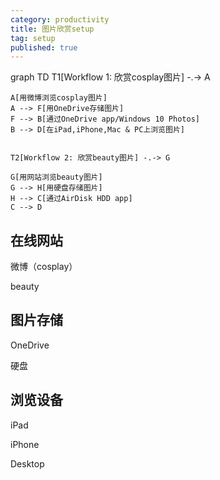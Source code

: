 ```yaml
---
category: productivity
title: 图片欣赏setup
tag: setup
published: true
---
```

<div class="mermaid">
    graph TD
    T1[Workflow 1: 欣赏cosplay图片] -.-> A

    A[用微博浏览cosplay图片]
    A --> F[用OneDrive存储图片]
    F --> B[通过OneDrive app/Windows 10 Photos]
    B --> D[在iPad,iPhone,Mac & PC上浏览图片]


    T2[Workflow 2: 欣赏beauty图片] -.-> G

    G[用网站浏览beauty图片]
    G --> H[用硬盘存储图片]
    H --> C[通过AirDisk HDD app]
    C --> D
</div>

## 在线网站

微博（cosplay）

beauty

## 图片存储

OneDrive

硬盘

## 浏览设备

iPad

iPhone

Desktop
